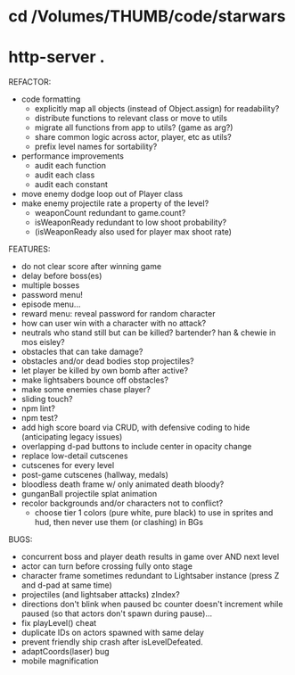 # cd /Volumes/THUMB/code/starwars
# http-server .

REFACTOR:
* code formatting
  * explicitly map all objects (instead of Object.assign) for readability?
  * distribute functions to relevant class or move to utils
  * migrate all functions from app to utils? (game as arg?)
  * share common logic across actor, player, etc as utils?
  * prefix level names for sortability?
* performance improvements
  * audit each function
  * audit each class
  * audit each constant
* move enemy dodge loop out of Player class
* make enemy projectile rate a property of the level?
  * weaponCount redundant to game.count?
  * isWeaponReady redundant to low shoot probability?
  * (isWeaponReady also used for player max shoot rate)

FEATURES:
* do not clear score after winning game
* delay before boss(es)
* multiple bosses
* password menu!
* episode menu...
* reward menu: reveal password for random character
* how can user win with a character with no attack?
* neutrals who stand still but can be killed? bartender? han & chewie in mos eisley?
* obstacles that can take damage?
* obstacles and/or dead bodies stop projectiles?
* let player be killed by own bomb after active?
* make lightsabers bounce off obstacles?
* make some enemies chase player?
* sliding touch?
* npm lint?
* npm test?
* add high score board via CRUD, with defensive coding to hide (anticipating legacy issues)
* overlapping d-pad buttons to include center in opacity change
* replace low-detail cutscenes
* cutscenes for every level
* post-game cutscenes (hallway, medals)
* bloodless death frame w/ only animated death bloody?
* gunganBall projectile splat animation
* recolor backgrounds and/or characters not to conflict?
  * choose tier 1 colors (pure white, pure black) to use in sprites and hud, then never use them (or clashing) in BGs

BUGS:
* concurrent boss and player death results in game over AND next level
* actor can turn before crossing fully onto stage
* character frame sometimes redundant to Lightsaber instance (press Z and d-pad at same time)
* projectiles (and lightsaber attacks) zIndex?
* directions don't blink when paused bc counter doesn't increment while paused (so that actors don't spawn during pause)...
* fix playLevel() cheat
* duplicate IDs on actors spawned with same delay
* prevent friendly ship crash after isLevelDefeated.
* adaptCoords(laser) bug
* mobile magnification
